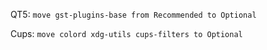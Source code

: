 QT5:
`move gst-plugins-base from Recommended to Optional`
    
Cups:
`move colord xdg-utils cups-filters to Optional`
